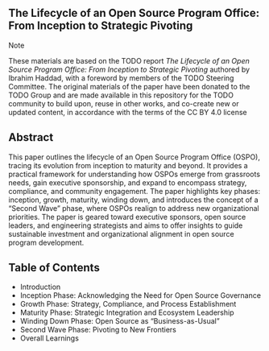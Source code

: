 ## The Lifecycle of an Open Source Program Office: From Inception to Strategic Pivoting

> [!NOTE] 
> These materials are based on the TODO report *The Lifecycle of an Open Source Program Office: From Inception to Strategic Pivoting*
> authored by Ibrahim Haddad, with a foreword by members of the TODO Steering Committee. The original materials of the paper have been donated to the
> TODO Group and are made available in this repository for the TODO community to build upon, reuse in other works, and co-create new
> or updated content, in accordance with the terms of the CC BY 4.0 license

## Abstract

This paper outlines the lifecycle of an Open Source Program Office (OSPO), tracing its evolution from inception to maturity and beyond. It provides a practical framework for understanding how OSPOs emerge from grassroots needs, gain executive 
sponsorship, and expand to encompass strategy, compliance, and community engagement. The paper highlights key phases: inception, growth, maturity, winding down, and introduces the concept of a “Second Wave” phase, where OSPOs realign to address 
new organizational priorities. The paper is geared toward executive sponsors, open source leaders, and engineering strategists and aims to offer insights to guide sustainable investment and organizational alignment in open source program development.

## Table of Contents

- Introduction
- Inception Phase: Acknowledging the Need for Open Source Governance
- Growth Phase: Strategy, Compliance, and Process Establishment
- Maturity Phase: Strategic Integration and Ecosystem Leadership
- Winding Down Phase: Open Source as “Business-as-Usual”
- Second Wave Phase: Pivoting to New Frontiers
- Overall Learnings
